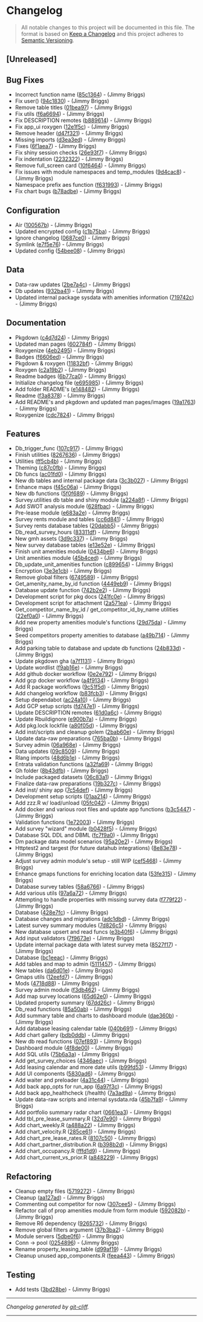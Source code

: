 # Changelog

> All notable changes to this project will be documented in this file. The format is based on
[Keep a Changelog](http://keepachangelog.com/) and this project adheres to
[Semantic Versioning](http://semver.org/).

## [Unreleased]

## Bug Fixes

- Incorrect function name ([85c1364](https://github.com/noclocks/gmhdatahub/commit/85c136488c745ce601add739f822e3c26f4512f3))  - (Jimmy Briggs)
- Fix user() ([94c1830](https://github.com/noclocks/gmhdatahub/commit/94c18306c9c0914ab6f552ae20c3b0785715e4a3))  - (Jimmy Briggs)
- Remove table titles ([01bea97](https://github.com/noclocks/gmhdatahub/commit/01bea97e8ea659e6c375e83c17811b031ea63779))  - (Jimmy Briggs)
- Fix utils ([f6a6694](https://github.com/noclocks/gmhdatahub/commit/f6a6694d7ad7ad656a5d0a80ecb62cb050c3d00d))  - (Jimmy Briggs)
- Fix DESCRIPTION remotes ([b889614](https://github.com/noclocks/gmhdatahub/commit/b889614ff0c1e00d574211cb5b60ff9919749592))  - (Jimmy Briggs)
- Fix app_ui roxygen ([12e1f5c](https://github.com/noclocks/gmhdatahub/commit/12e1f5c193423f6d026f6f85b49a8a4defb998d4))  - (Jimmy Briggs)
- Remove header ([d47f321](https://github.com/noclocks/gmhdatahub/commit/d47f32119945af56dff773478e06bd03bda282d7))  - (Jimmy Briggs)
- Missing imports ([d3ea3ed](https://github.com/noclocks/gmhdatahub/commit/d3ea3edcf604af9a255a5b9d7f7b09bd1c732418))  - (Jimmy Briggs)
- Fixes ([6f1aea7](https://github.com/noclocks/gmhdatahub/commit/6f1aea759153b812d1ea4c27966ef3c977812276))  - (Jimmy Briggs)
- Fix shiny session checks ([26e93f7](https://github.com/noclocks/gmhdatahub/commit/26e93f7ff5a87e6a20e36fd69210ef3cdf0d9fe5))  - (Jimmy Briggs)
- Fix indentation ([2232322](https://github.com/noclocks/gmhdatahub/commit/223232261b648f61e361bbea1fabb13857a920ac))  - (Jimmy Briggs)
- Remove full_screen card ([10f6464](https://github.com/noclocks/gmhdatahub/commit/10f6464c2f2e606988cd0bc8287fa7bbff1e3faf))  - (Jimmy Briggs)
- Fix issues with module namespaces and temp_modules ([9d4cac8](https://github.com/noclocks/gmhdatahub/commit/9d4cac8ea5ec12f51276c4d65b9f77de9c1ecc7b))  - (Jimmy Briggs)
- Namespace prefix aes function ([f631993](https://github.com/noclocks/gmhdatahub/commit/f631993220e5e9a5bf184cbec8da68a84a2ef6b7))  - (Jimmy Briggs)
- Fix chart bugs ([b78adbe](https://github.com/noclocks/gmhdatahub/commit/b78adbe4cd1b0a03174f4b70587ebd1b42b392a1))  - (Jimmy Briggs)

## Configuration

- Air ([100567b](https://github.com/noclocks/gmhdatahub/commit/100567bec93aa1ec75e095b0e2dbcc72b3345615))  - (Jimmy Briggs)
- Updated encrypted config ([c1b75ba](https://github.com/noclocks/gmhdatahub/commit/c1b75ba111e7f5e5e92a7c85d8b86748c867592f))  - (Jimmy Briggs)
- Ignore changelog ([0687ce0](https://github.com/noclocks/gmhdatahub/commit/0687ce019ddc82f7f6a411ba5f0a404e18834fda))  - (Jimmy Briggs)
- Symlink ([e7f5e76](https://github.com/noclocks/gmhdatahub/commit/e7f5e76e35e465bd7cb1e0f56b0334c1a50ffb0f))  - (Jimmy Briggs)
- Updated config ([54bee08](https://github.com/noclocks/gmhdatahub/commit/54bee083bc1a150b5b69408262077ebd018e8b4a))  - (Jimmy Briggs)

## Data

- Data-raw updates ([2be7a4c](https://github.com/noclocks/gmhdatahub/commit/2be7a4c92864961e337a91af804dda817833546b))  - (Jimmy Briggs)
- Db updates ([932ba41](https://github.com/noclocks/gmhdatahub/commit/932ba412622627797a76ef3523fa20d8b82deb30))  - (Jimmy Briggs)
- Updated internal package sysdata with amenities information ([719742c](https://github.com/noclocks/gmhdatahub/commit/719742ca2db6191d15a5d73c3a6ca878739c32a7))  - (Jimmy Briggs)

## Documentation

- Pkgdown ([c4d7d24](https://github.com/noclocks/gmhdatahub/commit/c4d7d2419f393d9b9b59c2965a0a994e34c6cedd))  - (Jimmy Briggs)
- Updated man pages ([602784f](https://github.com/noclocks/gmhdatahub/commit/602784ff9b9a61a0d7c7b083e7df3f10aa5d92d3))  - (Jimmy Briggs)
- Roxygenize ([4eb2495](https://github.com/noclocks/gmhdatahub/commit/4eb2495f7fd5e798c55ab887c4813590fbabc36d))  - (Jimmy Briggs)
- Badges ([f6606ed](https://github.com/noclocks/gmhdatahub/commit/f6606ed79457e51128b6fafa21ba88cd6cb290fa))  - (Jimmy Briggs)
- Pkgdown & roxygen ([11832bf](https://github.com/noclocks/gmhdatahub/commit/11832bfabcfe6ce478277727a38102ae0c164976))  - (Jimmy Briggs)
- Roxygen ([c2a19b2](https://github.com/noclocks/gmhdatahub/commit/c2a19b26bed7acee63f9fe36752c9db6bbc18447))  - (Jimmy Briggs)
- Readme badges ([6b77ca0](https://github.com/noclocks/gmhdatahub/commit/6b77ca072209e76c1f210f80b1e6b8f94e9330e6))  - (Jimmy Briggs)
- Initialize changelog file ([e695985](https://github.com/noclocks/gmhdatahub/commit/e695985115c39614c2338bd75ff7c2d432a20860))  - (Jimmy Briggs)
- Add folder README's ([e148482](https://github.com/noclocks/gmhdatahub/commit/e1484822d64c36fd86e3214f90d00f1cc8544aae))  - (Jimmy Briggs)
- Readme ([f3a8378](https://github.com/noclocks/gmhdatahub/commit/f3a8378609ed653d2481a2987877b843bb32f10a))  - (Jimmy Briggs)
- Add README's and pkgdown and updated man pages/images ([19a1763](https://github.com/noclocks/gmhdatahub/commit/19a1763dd8e0f50b59166afc9dce9e040be89efa))  - (Jimmy Briggs)
- Roxygenize ([cdc7824](https://github.com/noclocks/gmhdatahub/commit/cdc7824abc326400093cf57e08cb51a615c5bfae))  - (Jimmy Briggs)

## Features

- Db_trigger_func ([107c917](https://github.com/noclocks/gmhdatahub/commit/107c917ef6709e5972fd8b28dd7c980746aba7b4))  - (Jimmy Briggs)
- Finish utilities ([8267636](https://github.com/noclocks/gmhdatahub/commit/8267636576a256d216d865a57672fec9528dd928))  - (Jimmy Briggs)
- Utilities ([ff5cb4b](https://github.com/noclocks/gmhdatahub/commit/ff5cb4b5c6bd67676d6ce48d331e1363dab75989))  - (Jimmy Briggs)
- Theming ([c87c0fb](https://github.com/noclocks/gmhdatahub/commit/c87c0fbf96296ed0676f9ea921e7a83af0387794))  - (Jimmy Briggs)
- Db funcs ([ac01fd0](https://github.com/noclocks/gmhdatahub/commit/ac01fd001e7f789c82093942e3fcd8ca288ccaf7))  - (Jimmy Briggs)
- New db tables and internal package data ([3c3b027](https://github.com/noclocks/gmhdatahub/commit/3c3b027c6a2d398288677ab752870a4cdb5490ed))  - (Jimmy Briggs)
- Enhance maps ([f45c06a](https://github.com/noclocks/gmhdatahub/commit/f45c06aa5fffd5d7af5408aad3f4b7cf8426eb93))  - (Jimmy Briggs)
- New db functions ([5f0f689](https://github.com/noclocks/gmhdatahub/commit/5f0f68916a3ae793968e91685e56ffae9c6c6b33))  - (Jimmy Briggs)
- Survey.utilities db table and shiny module ([a224a8f](https://github.com/noclocks/gmhdatahub/commit/a224a8fe9ecd0fe40f5df9e3abafe3fca370cd4d))  - (Jimmy Briggs)
- Add SWOT analysis module ([628fbac](https://github.com/noclocks/gmhdatahub/commit/628fbacf72f168dea382d9d96ba5535b76df7e54))  - (Jimmy Briggs)
- Pre-lease module ([e683a2e](https://github.com/noclocks/gmhdatahub/commit/e683a2e4e6d2b4fa967a758ef058d55b7a0be81a))  - (Jimmy Briggs)
- Survey rents module and tables ([cc6d841](https://github.com/noclocks/gmhdatahub/commit/cc6d841a5a4f190de929c6b194a24d1a7c02ad4e))  - (Jimmy Briggs)
- Survey rents database tables ([20dabb5](https://github.com/noclocks/gmhdatahub/commit/20dabb54f60cc2fb6c7b5da08e8b313f88bae8e0))  - (Jimmy Briggs)
- Db_read_survey_hours ([83311df](https://github.com/noclocks/gmhdatahub/commit/83311df01dbec3f5e8c37af7363736cb0d622e49))  - (Jimmy Briggs)
- New gmh assets ([3d9c337](https://github.com/noclocks/gmhdatahub/commit/3d9c337f0ebee9b1136397d2cd44454858df3fa1))  - (Jimmy Briggs)
- New survey database tables ([e13e52e](https://github.com/noclocks/gmhdatahub/commit/e13e52e6c21987e1832019c477f2933df673cb9f))  - (Jimmy Briggs)
- Finish unit amenities module ([0434be6](https://github.com/noclocks/gmhdatahub/commit/0434be652403ba0f4cc0e49d7bca72610139072a))  - (Jimmy Briggs)
- Unit amenities module ([45b4ced](https://github.com/noclocks/gmhdatahub/commit/45b4ced70fde53ef3d3c9590f92bdcbe1be5ee75))  - (Jimmy Briggs)
- Db_update_unit_amenities function ([c899654](https://github.com/noclocks/gmhdatahub/commit/c899654c31d2a8bc26031c0970d08191ef0d48e6))  - (Jimmy Briggs)
- Encryption ([3e3e1cb](https://github.com/noclocks/gmhdatahub/commit/3e3e1cb070d348f593c16a4ce1454b8acca9fc04))  - (Jimmy Briggs)
- Remove global filters ([6749589](https://github.com/noclocks/gmhdatahub/commit/674958906bc4b877f32b6192a99cca8ad1255705))  - (Jimmy Briggs)
- Get_amenity_name_by_id function ([4449eb9](https://github.com/noclocks/gmhdatahub/commit/4449eb934fc9c2a5a4331795b15d931ffab7189c))  - (Jimmy Briggs)
- Database update function ([742b2e2](https://github.com/noclocks/gmhdatahub/commit/742b2e20db9695811dd65204111747996c2e5273))  - (Jimmy Briggs)
- Development script for pkg docs ([241fc0e](https://github.com/noclocks/gmhdatahub/commit/241fc0ec7416033ef63fcf3b5b87cb8488643899))  - (Jimmy Briggs)
- Development script for attachment ([2a571ea](https://github.com/noclocks/gmhdatahub/commit/2a571eac08da937ed5478b936ccad3fce8528b59))  - (Jimmy Briggs)
- Get_competitor_name_by_id / get_competitor_id_by_name utilities ([22ef0a0](https://github.com/noclocks/gmhdatahub/commit/22ef0a0419a7572d6bd003938abc2e02348c7719))  - (Jimmy Briggs)
- Add new property amenities module's functions ([29d75da](https://github.com/noclocks/gmhdatahub/commit/29d75dacfff69f77999a9fe204f78261692a04cf))  - (Jimmy Briggs)
- Seed competitors property amenities to database ([a49b714](https://github.com/noclocks/gmhdatahub/commit/a49b714978ad84a440580bb93cf7e96071b24862))  - (Jimmy Briggs)
- Add parking table to database and update db functions ([24b833d](https://github.com/noclocks/gmhdatahub/commit/24b833d54a71d8eaf8d2e5d494628938f63e7779))  - (Jimmy Briggs)
- Update pkgdown gha ([a7f1131](https://github.com/noclocks/gmhdatahub/commit/a7f1131519f22084f2c70f5f40160a8bd4998b33))  - (Jimmy Briggs)
- Update wordlist ([f9ab16e](https://github.com/noclocks/gmhdatahub/commit/f9ab16e807e4c9e717b21800baccdb0a16169740))  - (Jimmy Briggs)
- Add github docker workflow ([0e2e792](https://github.com/noclocks/gmhdatahub/commit/0e2e792b3a33c09572ab652dbc613c16a77ba929))  - (Jimmy Briggs)
- Add gcp docker workflow ([a4f9134](https://github.com/noclocks/gmhdatahub/commit/a4f913443b06c88d0151df2a88c1b9ad8dd54ced))  - (Jimmy Briggs)
- Add R package workflows ([9c51f5d](https://github.com/noclocks/gmhdatahub/commit/9c51f5da85d3013039d9a26e208b0286c3335b56))  - (Jimmy Briggs)
- Add changelog workflow ([b83fcb3](https://github.com/noclocks/gmhdatahub/commit/b83fcb3e944bf1d750be9788422a16d85250e2e8))  - (Jimmy Briggs)
- Setup dependabot ([ac24a10](https://github.com/noclocks/gmhdatahub/commit/ac24a108cdcf4bf0b7d9fd577c4d72efa6959de1))  - (Jimmy Briggs)
- Add GCP setup scripts ([fd747e1](https://github.com/noclocks/gmhdatahub/commit/fd747e1c2d62363c8fc8d3abafa98bb0ce46f15c))  - (Jimmy Briggs)
- Update DESCRIPTION remotes ([61d0a6c](https://github.com/noclocks/gmhdatahub/commit/61d0a6c2510011daa612bbf36c94f80948a17736))  - (Jimmy Briggs)
- Update Rbuildignore ([e900b7a](https://github.com/noclocks/gmhdatahub/commit/e900b7ae8cb27196e9347958f9172a04a95e2ef1))  - (Jimmy Briggs)
- Add pkg.lock lockfile ([a80f05d](https://github.com/noclocks/gmhdatahub/commit/a80f05de2f56d1de6a6cb85f5361b26c543c077f))  - (Jimmy Briggs)
- Add inst/scripts and cleanup golem ([2bab60e](https://github.com/noclocks/gmhdatahub/commit/2bab60ec0dfda852c93f373be73b8757387c8e32))  - (Jimmy Briggs)
- Update data-raw preparations ([765ba0b](https://github.com/noclocks/gmhdatahub/commit/765ba0bc3ede2207b5ec1742602e8090bbb15280))  - (Jimmy Briggs)
- Survey admin ([06a968e](https://github.com/noclocks/gmhdatahub/commit/06a968ebb04be62fb97cd43f96ed22774240f697))  - (Jimmy Briggs)
- Data updates ([09c8509](https://github.com/noclocks/gmhdatahub/commit/09c8509e53e0283c47e32536fab79395d143bb60))  - (Jimmy Briggs)
- Rlang imports ([48d6b1e](https://github.com/noclocks/gmhdatahub/commit/48d6b1e6b8c6a8da7d2acbc0f6d6f18afd23e68c))  - (Jimmy Briggs)
- Entrata validation functions ([a32fa69](https://github.com/noclocks/gmhdatahub/commit/a32fa6966585858397578203bc561c9effdd91ca))  - (Jimmy Briggs)
- Gh folder ([8b43dfb](https://github.com/noclocks/gmhdatahub/commit/8b43dfbf8747ab46ec943b5097aed2662c4e0007))  - (Jimmy Briggs)
- Include packaged datasets ([06c83a1](https://github.com/noclocks/gmhdatahub/commit/06c83a19a059705b57cf08527f3b50e84af8effe))  - (Jimmy Briggs)
- Finalize data-raw preparations ([19b327c](https://github.com/noclocks/gmhdatahub/commit/19b327cf6a1b4eb2530777c5252a6f674ba29be4))  - (Jimmy Briggs)
- Add inst/ shiny app ([7c54def](https://github.com/noclocks/gmhdatahub/commit/7c54def223fc1831aa40ae7de0ad346a589fd3bf))  - (Jimmy Briggs)
- Development setup scripts ([01aa214](https://github.com/noclocks/gmhdatahub/commit/01aa21461ae48b9f8b0c3cc70f67c05c632cb5c9))  - (Jimmy Briggs)
- Add zzz.R w/ load/unload ([05fc042](https://github.com/noclocks/gmhdatahub/commit/05fc042b4095a55768a8d9b2b1a6554b8843ff6f))  - (Jimmy Briggs)
- Add docker and various root files and update app functions ([b3c5447](https://github.com/noclocks/gmhdatahub/commit/b3c5447e9a3b5625f59c6c9e27380783799a9acc))  - (Jimmy Briggs)
- Validation functions ([1e72003](https://github.com/noclocks/gmhdatahub/commit/1e7200355d11078385f43c307e297222e7a981be))  - (Jimmy Briggs)
- Add survey "wizard" module ([b0428f5](https://github.com/noclocks/gmhdatahub/commit/b0428f582c1d03d27d3b2edebe2a3855c18a0435))  - (Jimmy Briggs)
- Database SQL DDL and DBML ([fc7f9a0](https://github.com/noclocks/gmhdatahub/commit/fc7f9a0a6c8ab10507dd9b930d3b308028587a5d))  - (Jimmy Briggs)
- Dm package data model scenarios ([95a20e2](https://github.com/noclocks/gmhdatahub/commit/95a20e2853d26becfa9293de7981759bc8dbeaba))  - (Jimmy Briggs)
- Httptest2 and targest (for future datahub integrations) ([8e83e78](https://github.com/noclocks/gmhdatahub/commit/8e83e784fa8c36b20a557885cef04836f56b415b))  - (Jimmy Briggs)
- Adjust survey admin module's setup - still WIP ([cef5468](https://github.com/noclocks/gmhdatahub/commit/cef54683c32ab040c50506f99281a105a0a502ac))  - (Jimmy Briggs)
- Enhance gmaps functions for enriching location data ([53fe315](https://github.com/noclocks/gmhdatahub/commit/53fe315d2d663be965606622e2c9d6f834dfd8e5))  - (Jimmy Briggs)
- Database survey tables ([58a6766](https://github.com/noclocks/gmhdatahub/commit/58a67667eaa1c1e82ef69e36bef45db1e5ad2b17))  - (Jimmy Briggs)
- Add various utils ([97a6a72](https://github.com/noclocks/gmhdatahub/commit/97a6a72f2192a2bcbf80b4b902de69f12dc65c40))  - (Jimmy Briggs)
- Attempting to handle properties with missing survey data ([f779f22](https://github.com/noclocks/gmhdatahub/commit/f779f22ce9e115f96b6f466406a2cceda5981f7a))  - (Jimmy Briggs)
- Database ([428e7fc](https://github.com/noclocks/gmhdatahub/commit/428e7fc0123a2729a0463f905120e61714d347f0))  - (Jimmy Briggs)
- Database changes and migrations ([adc1dbd](https://github.com/noclocks/gmhdatahub/commit/adc1dbdcf319a14a642688d88c145f213e17fd0a))  - (Jimmy Briggs)
- Latest survey summary modules ([7d826c5](https://github.com/noclocks/gmhdatahub/commit/7d826c57aa7d2db0983bbc066dece68c49ed4bbc))  - (Jimmy Briggs)
- New database upsert and read funcs ([e3b40f6](https://github.com/noclocks/gmhdatahub/commit/e3b40f616aedc420d5ca759cea607e89413c4339))  - (Jimmy Briggs)
- Add input validators ([7f9673e](https://github.com/noclocks/gmhdatahub/commit/7f9673e0f37030dc1fa46b97d7881738976112f4))  - (Jimmy Briggs)
- Update internal package data with latest survey meta ([8527f17](https://github.com/noclocks/gmhdatahub/commit/8527f17bff41b1b235a310615987b0ea98120ebd))  - (Jimmy Briggs)
- Database ([bc1eeac](https://github.com/noclocks/gmhdatahub/commit/bc1eeacdd9b551ab744dcef577a58f2f44dc2771))  - (Jimmy Briggs)
- Add tables and map to admin ([5111457](https://github.com/noclocks/gmhdatahub/commit/51114575ed5d83cca5ee2f9b65d260b5b267fcb2))  - (Jimmy Briggs)
- New tables ([da6d01e](https://github.com/noclocks/gmhdatahub/commit/da6d01e6d33398080fe3fdef65b6f7d726d0f158))  - (Jimmy Briggs)
- Gmaps utils ([12eefd7](https://github.com/noclocks/gmhdatahub/commit/12eefd7a4a1b2c47957b5583f03b9e618842456e))  - (Jimmy Briggs)
- Mods ([4718d88](https://github.com/noclocks/gmhdatahub/commit/4718d88d5b52ff95a460f2288573108431d849b7))  - (Jimmy Briggs)
- Survey admin module ([f3db462](https://github.com/noclocks/gmhdatahub/commit/f3db462848d5285398ee0fc049078f125afd2629))  - (Jimmy Briggs)
- Add map survey locations ([65d62e0](https://github.com/noclocks/gmhdatahub/commit/65d62e04468c2f9268bcb8778f1c31a800bbc04e))  - (Jimmy Briggs)
- Updated property summary ([67dd26c](https://github.com/noclocks/gmhdatahub/commit/67dd26c8d9b1179596848e8bfe60d21806a77afe))  - (Jimmy Briggs)
- Db_read functions ([85a50ab](https://github.com/noclocks/gmhdatahub/commit/85a50abbc2dd22bfc86931e14233b84c985a3336))  - (Jimmy Briggs)
- Add summary table and charts to dashboard module ([dae360b](https://github.com/noclocks/gmhdatahub/commit/dae360b2ac305c2a57b91db8897c0c8888d06e30))  - (Jimmy Briggs)
- Add database leasing calendar table ([040b691](https://github.com/noclocks/gmhdatahub/commit/040b691d9b962bb3eda54a4888bf102ada44107b))  - (Jimmy Briggs)
- Add chart gallery ([bdb0ddb](https://github.com/noclocks/gmhdatahub/commit/bdb0ddb27c926a246e084e1ac234408420adb718))  - (Jimmy Briggs)
- New db read functions ([07ef893](https://github.com/noclocks/gmhdatahub/commit/07ef8931f4e3a32e394f798a21e26610c64899d2))  - (Jimmy Briggs)
- Dashboard module ([4f8de00](https://github.com/noclocks/gmhdatahub/commit/4f8de002c5174835bb35c7827d6e9598ff629cc8))  - (Jimmy Briggs)
- Add SQL utils ([75b6a3a](https://github.com/noclocks/gmhdatahub/commit/75b6a3ae449f0b4bc79e0bd240c6b9d0d9750f5d))  - (Jimmy Briggs)
- Add get_survey_choices ([4346aec](https://github.com/noclocks/gmhdatahub/commit/4346aec8124548948c275effb92d787fc0a9c722))  - (Jimmy Briggs)
- Add leasing calendar and more date utils ([b99fd53](https://github.com/noclocks/gmhdatahub/commit/b99fd53c803ecb9e2e659b4b7bad7d8e08a93ea7))  - (Jimmy Briggs)
- Add UI components ([5830ad6](https://github.com/noclocks/gmhdatahub/commit/5830ad6efc379ce411a91371c8d02a38041038fc))  - (Jimmy Briggs)
- Add waiter and preloader ([4a31c44](https://github.com/noclocks/gmhdatahub/commit/4a31c44e7d2aba860aad6d0769d8af8201d2d96a))  - (Jimmy Briggs)
- Add back app_opts for run_app ([6a97f3c](https://github.com/noclocks/gmhdatahub/commit/6a97f3c92ed5af2bfcf17b6d08d3cd515e6e5152))  - (Jimmy Briggs)
- Add back app_healthcheck (/health) ([7a3ad9a](https://github.com/noclocks/gmhdatahub/commit/7a3ad9a954f9e81c6f2ab86b9a18570390174c22))  - (Jimmy Briggs)
- Update data-raw scripts and internal sysdata.rda ([45b7fa9](https://github.com/noclocks/gmhdatahub/commit/45b7fa9642ed7b69b72150aa28823348139cd4f9))  - (Jimmy Briggs)
- Add portfolio summary radar chart ([0661ea3](https://github.com/noclocks/gmhdatahub/commit/0661ea39fd596ef0109e2a5a7a26199c262d343d))  - (Jimmy Briggs)
- Add tbl_pre_lease_summary.R ([32d7e90](https://github.com/noclocks/gmhdatahub/commit/32d7e9032f18e0aeceeef953cde094c142408320))  - (Jimmy Briggs)
- Add chart_weekly.R ([a488a22](https://github.com/noclocks/gmhdatahub/commit/a488a2252f6a585c25b6a6206368a8ef2c8aa5c6))  - (Jimmy Briggs)
- Add chart_velocity.R ([285ce61](https://github.com/noclocks/gmhdatahub/commit/285ce618c93cc8f40e2466eb92f094b07c94746d))  - (Jimmy Briggs)
- Add chart_pre_lease_rates.R ([8107c50](https://github.com/noclocks/gmhdatahub/commit/8107c5051bd785589b33da40d352f208228400a4))  - (Jimmy Briggs)
- Add chart_partner_distribution.R ([b398b2d](https://github.com/noclocks/gmhdatahub/commit/b398b2d1198142dbd696b10704d3bcb016a4ad9f))  - (Jimmy Briggs)
- Add chart_occupancy.R ([fffd1d9](https://github.com/noclocks/gmhdatahub/commit/fffd1d925a26b7adc820f46a623f10326d15002b))  - (Jimmy Briggs)
- Add chart_current_vs_prior.R ([a848229](https://github.com/noclocks/gmhdatahub/commit/a8482295c79839b70ba6d4aedecd5db15a67c4f5))  - (Jimmy Briggs)

## Refactoring

- Cleanup empty files ([5719272](https://github.com/noclocks/gmhdatahub/commit/571927231be0a869066ea787250bb271a039eae9))  - (Jimmy Briggs)
- Cleanup ([aa127ad](https://github.com/noclocks/gmhdatahub/commit/aa127ad5b41234646e113298562931398f665969))  - (Jimmy Briggs)
- Commenting out competitor for now ([307cee5](https://github.com/noclocks/gmhdatahub/commit/307cee5331825460304e33f46fbd6d3dfeedefc9))  - (Jimmy Briggs)
- Refactor call of prop amenities module from form module ([592082b](https://github.com/noclocks/gmhdatahub/commit/592082bf7484b6cc82f5060b2aa893cb24c83c93))  - (Jimmy Briggs)
- Remove R6 dependency ([9265732](https://github.com/noclocks/gmhdatahub/commit/9265732cd0549a44f74d8643522c4aeeb79be64d))  - (Jimmy Briggs)
- Remove global filters argument ([37b3ba2](https://github.com/noclocks/gmhdatahub/commit/37b3ba2be031831c1db9eb1f5e5e5d26863bb5a8))  - (Jimmy Briggs)
- Module servers ([5dbe0f6](https://github.com/noclocks/gmhdatahub/commit/5dbe0f662ae11f8611c44e47224ceaa7d89ae9ac))  - (Jimmy Briggs)
- Conn -> pool ([0254896](https://github.com/noclocks/gmhdatahub/commit/02548967a3f18dd4ba677d0edda6814e41216947))  - (Jimmy Briggs)
- Rename property_leasing_table ([d99af19](https://github.com/noclocks/gmhdatahub/commit/d99af196a93fee10424f49afec5c5fdac6b3c9b9))  - (Jimmy Briggs)
- Cleanup unused app_components.R ([feea443](https://github.com/noclocks/gmhdatahub/commit/feea44398e89bd4f1f0c7984126cabd1b02e0e50))  - (Jimmy Briggs)

## Testing

- Add tests ([3bd28be](https://github.com/noclocks/gmhdatahub/commit/3bd28be3f06b605c611530329bb74ca3c9b5b150))  - (Jimmy Briggs)

***
*Changelog generated by [git-cliff](https://github.com/orhun/git-cliff).*
***
